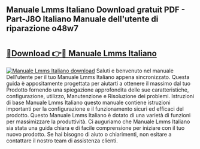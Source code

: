 ## Manuale Lmms Italiano Download gratuit PDF - Part-J8O Italiano Manuale dell'utente di riparazione o48w7

# <h2><a href="http://dfcq4bq.blite.top/?on=Manuale+Lmms+Italiano">🔗Download 👉🔴 Manuale Lmms Italiano</a></h2>

[![Manuale Lmms Italiano download](https://i.imgur.com/lujVjoI.png)](http://dfcq4bq.blite.top/?on=Manuale+Lmms+Italiano)
Saluti e benvenuto nel manuale Dell'utente per il tuo Manuale Lmms Italiano appena sincronizzato. Questa guida è appositamente progettata per aiutarti a ottenere il massimo dal tuo Prodotto fornendo una spiegazione approfondita delle sue caratteristiche, configurazione, utilizzo, Manutenzione e Risoluzione dei problemi. Istruzioni di base Manuale Lmms Italiano questo manuale contiene istruzioni importanti per la configurazione e il funzionamento sicuri ed efficaci del prodotto. Questo Manuale Lmms Italiano è dotato di una varietà di funzioni per massimizzare la produttività. Ci auguriamo che Manuale Lmms Italiano sia stata una guida chiara e di facile comprensione per iniziare con il tuo nuovo prodotto. Se hai bisogno di aiuto o chiarimenti, non esitare a contattare il nostro team di assistenza clienti.
